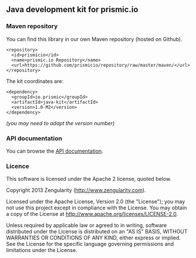 ## Java development kit for prismic.io

### Maven repository

You can find this library in our own Maven repository (hosted on Github).

```
<repository>
  <id>prismicio</id>
  <name>prismic.io Repository</name>
  <url>https://github.com/prismicio/repository/raw/master/maven/</url>
</repository>
```

The kit coordinates are:

```
<dependency>
  <groupId>io.prismic</groupId>
  <artifactId>java-kit</artifactId>
  <version>1.0-M2</version>
</dependency>
```

*(you may need to adapt the version number)*

### API documentation

You can browse the [API documentation](http://prismicio.github.io/java-kit).

### Licence

This software is licensed under the Apache 2 license, quoted below.

Copyright 2013 Zengularity (http://www.zengularity.com).

Licensed under the Apache License, Version 2.0 (the "License"); you may not use this project except in compliance with the License. You may obtain a copy of the License at http://www.apache.org/licenses/LICENSE-2.0.

Unless required by applicable law or agreed to in writing, software distributed under the License is distributed on an "AS IS" BASIS, WITHOUT WARRANTIES OR CONDITIONS OF ANY KIND, either express or implied. See the License for the specific language governing permissions and limitations under the License.
